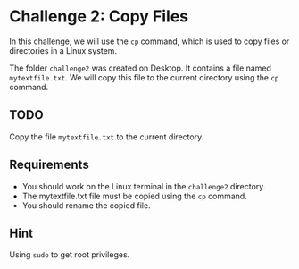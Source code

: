 # Challenge 2: Copy Files

In this challenge, we will use the `cp` command, which is used to copy files or directories in a Linux system.

The folder `challenge2` was created on Desktop. It contains a file named `mytextfile.txt`. We will copy this file to the current directory using the `cp` command.

## TODO

Copy the file `mytextfile.txt` to the current directory.

## Requirements

* You should work on the Linux terminal in the `challenge2` directory.
* The mytextfile.txt file must be copied using the `cp` command.
* You should rename the copied file.

## Hint

Using `sudo` to get root privileges.

